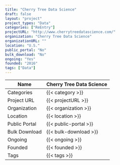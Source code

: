 ```yaml
---
title: "Cherry Tree Data Science"
draft: false
layout: "project"
project_types: "Data"
categories: ["ReEntry"]
projectURL: "http://www.cherrytreedatascience.com/"
organization: "Cherry Tree Data Science"
organizationURL: ""
location: "U.S."
public_portal: "No"
bulk_download: "No"
ongoing: "Yes"
founded: "2016"
tags: ["Data"]
---
```



Name                    |  Cherry Tree Data Science    
------------------------|----
Categories              | {{< category >}} 
Project URL             | {{< projectURL >}} 
Organization            | {{< organization >}} 
Location                | {{< location >}} 
Public Portal           | {{< public-portal >}} 
Bulk Download           | {{< bulk-download >}} 
Ongoing                 | {{< ongoing >}} 
Founded                 | {{< founded >}} 
Tags                    | {{< tags >}} 
